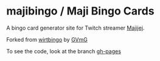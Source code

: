 # majibingo / Maji Bingo Cards
A bingo card generator site for Twitch streamer [Majijej](https://www.twitch.tv/majijej).

Forked from [wirtbingo](https://github.com/GVmG/wirtbingo) by [GVmG](https://github.com/GVmG)

To see the code, look at the branch [gh-pages](https://github.com/tomasitobambito/majibingo/tree/gh-pages)
